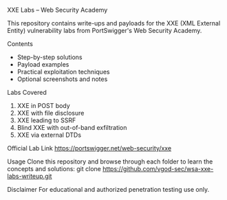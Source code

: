 XXE Labs – Web Security Academy

This repository contains write-ups and payloads for the XXE (XML External Entity) vulnerability labs from PortSwigger's Web Security Academy.

Contents
- Step-by-step solutions
- Payload examples
- Practical exploitation techniques
- Optional screenshots and notes

Labs Covered
1. XXE in POST body
2. XXE with file disclosure
3. XXE leading to SSRF
4. Blind XXE with out-of-band exfiltration
5. XXE via external DTDs

Official Lab Link
https://portswigger.net/web-security/xxe

Usage
Clone this repository and browse through each folder to learn the concepts and solutions:
git clone https://github.com/vgod-sec/wsa-xxe-labs-writeup.git

Disclaimer
For educational and authorized penetration testing use only.
